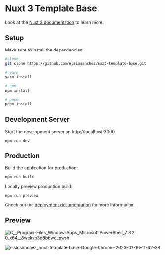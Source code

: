 # Nuxt 3 Template Base

Look at the [Nuxt 3 documentation](https://nuxt.com/docs/getting-started/introduction) to learn more.

## Setup

Make sure to install the dependencies:

```bash
#clone
git clone https://github.com/elsiosanchez/nuxt-template-base.git

# yarn
yarn install

# npm
npm install

# pnpm
pnpm install
```

## Development Server

Start the development server on http://localhost:3000

```bash
npm run dev
```

## Production

Build the application for production:

```bash
npm run build
```

Locally preview production build:

```bash
npm run preview
```

Check out the [deployment documentation](https://nuxt.com/docs/getting-started/deployment) for more information.

## Preview

![C__Program-Files_WindowsApps_Microsoft PowerShell_7 3 2 0_x64__8wekyb3d8bbwe_pwsh](https://user-images.githubusercontent.com/45974454/219414735-897d67ff-fb9e-4b5b-bdaf-de44bbfdc25e.gif)




![elsiosanchez_nuxt-template-base-Google-Chrome-2023-02-16-11-42-28](https://user-images.githubusercontent.com/45974454/219416036-fb22a5e7-3418-43b3-b0c8-da671aee35e5.gif)


